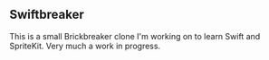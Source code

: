 Swiftbreaker
-
This is a small Brickbreaker clone I'm working on to learn Swift and SpriteKit. Very much a work in progress.